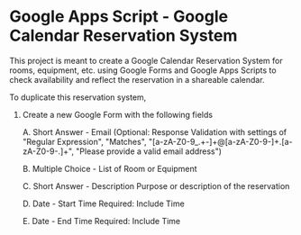 # Google Apps Script - Google Calendar Reservation System
This project is meant to create a Google Calendar Reservation System for rooms, equipment, etc. using Google Forms and Google Apps Scripts to check availability and reflect the reservation in a shareable calendar.

To duplicate this reservation system, 

1. Create a new Google Form with the following fields

    A. Short Answer - Email
   (Optional: Response Validation with settings of "Regular Expression", "Matches", "[a-zA-Z0-9_\.\+-]+@[a-zA-Z0-9-]+\.[a-zA-Z0-9-\.]+", "Please provide a valid email address")

   B. Multiple Choice - List of Room or Equipment

   C. Short Answer - Description
   Purpose or description of the reservation

   D. Date - Start Time
   Required: Include Time

   E. Date - End Time
   Required: Include Time
   
